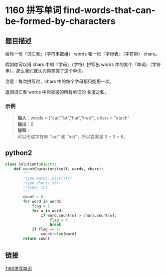 # 1160 拼写单词 find-words-that-can-be-formed-by-characters

## 题目描述
给你一份『词汇表』（字符串数组） words 和一张『字母表』（字符串） chars。

假如你可以用 chars 中的『字母』（字符）拼写出 words 中的某个『单词』（字符串），那么我们就认为你掌握了这个单词。

注意：每次拼写时，chars 中的每个字母都只能用一次。

返回词汇表 words 中你掌握的所有单词的 长度之和。

### 示例
> **输入**：words = ["cat","bt","hat","tree"], chars = "atach"  
> **输出**：6  
> **解释**：   
> 可以形成字符串 "cat" 和 "hat"，所以答案是 3 + 3 = 6。  

## python2

```python
class Solution(object):
    def countCharacters(self, words, chars):    
        """        
        :type words: List[str]    
        :type chars: str        
        :rtype: int        
        """        
        count = 0        
        for word in words:        
            flag = 1
            for w in word:            
                if word.count(w) > chars.count(w):              
                    flag = 0                  
                    break                 
            if flag == 1:       
                count+=len(word)    
        return count
```

## 链接
[1160拼写单词](https://leetcode-cn.com/problems/find-words-that-can-be-formed-by-characters/)
